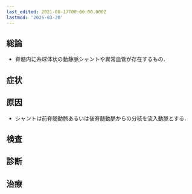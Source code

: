 ```yaml
---
last_edited: 2021-08-17T00:00:00.000Z
lastmod: '2025-03-20'
---
```





## 総論

- 脊髄内に糸球体状の動静脈シャントや異常血管が存在するもの．

## 症状

## 原因

- シャントは前脊髄動脈あるいは後脊髄動脈からの分枝を流入動脈とする．

## 検査

## 診断

## 治療
